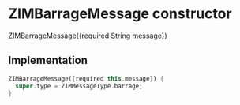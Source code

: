 


# ZIMBarrageMessage constructor







ZIMBarrageMessage({required String message})





## Implementation

```dart
ZIMBarrageMessage({required this.message}) {
  super.type = ZIMMessageType.barrage;
}
```







